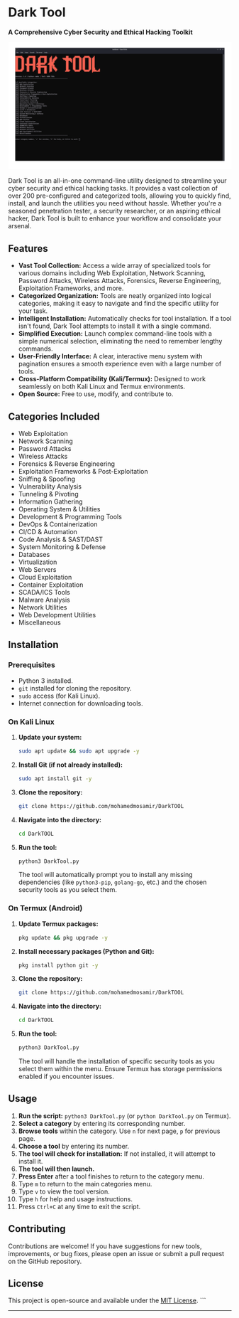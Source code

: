 # Dark Tool

**A Comprehensive Cyber Security and Ethical Hacking Toolkit**

![Dark Tool Banner](https://github.com/mohamedmosamir/DarkTOOL/blob/main/Screenshot_20250706_210508.png?raw=true)

Dark Tool is an all-in-one command-line utility designed to streamline your cyber security and ethical hacking tasks. It provides a vast collection of over 200 pre-configured and categorized tools, allowing you to quickly find, install, and launch the utilities you need without hassle. Whether you're a seasoned penetration tester, a security researcher, or an aspiring ethical hacker, Dark Tool is built to enhance your workflow and consolidate your arsenal.

## Features

* **Vast Tool Collection:** Access a wide array of specialized tools for various domains including Web Exploitation, Network Scanning, Password Attacks, Wireless Attacks, Forensics, Reverse Engineering, Exploitation Frameworks, and more.
* **Categorized Organization:** Tools are neatly organized into logical categories, making it easy to navigate and find the specific utility for your task.
* **Intelligent Installation:** Automatically checks for tool installation. If a tool isn't found, Dark Tool attempts to install it with a single command.
* **Simplified Execution:** Launch complex command-line tools with a simple numerical selection, eliminating the need to remember lengthy commands.
* **User-Friendly Interface:** A clear, interactive menu system with pagination ensures a smooth experience even with a large number of tools.
* **Cross-Platform Compatibility (Kali/Termux):** Designed to work seamlessly on both Kali Linux and Termux environments.
* **Open Source:** Free to use, modify, and contribute to.

## Categories Included

* Web Exploitation
* Network Scanning
* Password Attacks
* Wireless Attacks
* Forensics & Reverse Engineering
* Exploitation Frameworks & Post-Exploitation
* Sniffing & Spoofing
* Vulnerability Analysis
* Tunneling & Pivoting
* Information Gathering
* Operating System & Utilities
* Development & Programming Tools
* DevOps & Containerization
* CI/CD & Automation
* Code Analysis & SAST/DAST
* System Monitoring & Defense
* Databases
* Virtualization
* Web Servers
* Cloud Exploitation
* Container Exploitation
* SCADA/ICS Tools
* Malware Analysis
* Network Utilities
* Web Development Utilities
* Miscellaneous

## Installation

### Prerequisites

* Python 3 installed.
* `git` installed for cloning the repository.
* `sudo` access (for Kali Linux).
* Internet connection for downloading tools.

### On Kali Linux

1.  **Update your system:**
    ```bash
    sudo apt update && sudo apt upgrade -y
    ```
2.  **Install Git (if not already installed):**
    ```bash
    sudo apt install git -y
    ```
3.  **Clone the repository:**
    ```bash
    git clone https://github.com/mohamedmosamir/DarkTOOL
    ```
4.  **Navigate into the directory:**
    ```bash
    cd DarkTOOL
    ```
5.  **Run the tool:**
    ```bash
    python3 DarkTool.py
    ```
    The tool will automatically prompt you to install any missing dependencies (like `python3-pip`, `golang-go`, etc.) and the chosen security tools as you select them.

### On Termux (Android)

1.  **Update Termux packages:**
    ```bash
    pkg update && pkg upgrade -y
    ```
2.  **Install necessary packages (Python and Git):**
    ```bash
    pkg install python git -y
    ```
3.  **Clone the repository:**
    ```bash
    git clone https://github.com/mohamedmosamir/DarkTOOL
    ```
4.  **Navigate into the directory:**
    ```bash
    cd DarkTOOL
    ```
5.  **Run the tool:**
    ```bash
    python3 DarkTool.py
    ```
    The tool will handle the installation of specific security tools as you select them within the menu. Ensure Termux has storage permissions enabled if you encounter issues.

## Usage

1.  **Run the script:** `python3 DarkTool.py` (or `python DarkTool.py` on Termux).
2.  **Select a category** by entering its corresponding number.
3.  **Browse tools** within the category. Use `n` for next page, `p` for previous page.
4.  **Choose a tool** by entering its number.
5.  **The tool will check for installation:** If not installed, it will attempt to install it.
6.  **The tool will then launch.**
7.  **Press Enter** after a tool finishes to return to the category menu.
8.  Type `m` to return to the main categories menu.
9.  Type `v` to view the tool version.
10. Type `h` for help and usage instructions.
11. Press `Ctrl+C` at any time to exit the script.

## Contributing

Contributions are welcome! If you have suggestions for new tools, improvements, or bug fixes, please open an issue or submit a pull request on the GitHub repository.

## License

This project is open-source and available under the [MIT License](LICENSE). ```

---

